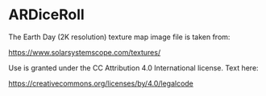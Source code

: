# ARDiceRoll

The Earth Day (2K resolution) texture map image file is taken from:

   https://www.solarsystemscope.com/textures/

Use is granted under the CC Attribution 4.0 International license. Text here:

   https://creativecommons.org/licenses/by/4.0/legalcode
